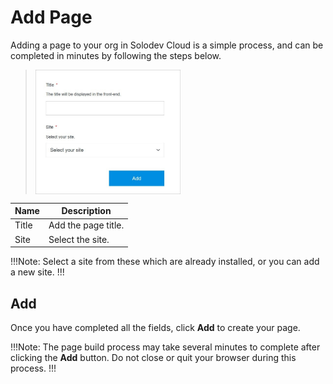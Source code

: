 # Add Page

Adding a page to your org in Solodev Cloud is a simple process, and can be completed in minutes by following the steps below.

><img src="../../../images/addpage.jpg" alt="addpage" style="width: 50%; display: block"></a>

**Name** | **Description** 
:--- | ---
Title | Add the page title.
Site | Select the site.

!!!Note:
Select a site from these which are already installed, or you can add a new site.
!!!

## Add

Once you have completed all the fields, click **Add** to create your page.

!!!Note:
The page build process may take several minutes to complete after clicking the **Add** button. Do not close or quit your browser during this process.
!!!

